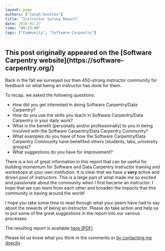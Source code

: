 ```yaml
---
layout: page
authors: ["Jonah Duckles"]
title: "Instructor Survey Report"
date: 2016-01-27
time: "09:23:00"
tags: ["Community", "Software Carpentry"]
---
```


<h2>This post originally appeared on the [Software Carpentry website](https://software-carpentry.org/)</h2>

Back in the fall we surveyed our then 450-strong instructor community for
feedback on what being an instructor has done for them.

To recap, we asked the following questions:

* How did you get interested in doing Software Carpentry/Data Carpentry?
* How do you use the skills you teach in Software Carpentry/Data Carpentry in your daily work?
* What is the benefit (personally and/or professionally) to you in being involved with the Software Carpentry/Data Carpentry Community?
* What examples do you have of how the Software Carpentry/Data Carpentry Community have benefited others (students, labs, university groups)?
* What suggestions do you have for improvement?

There is a ton of great information in this report that can be useful for building momentum for Software and Data Carpentry instructor training and workshops at your own institution. It is clear that we have a **very** active and driven pool of instructors. This is a large part of what made me so excited and passionate about the community when I first became an instructor. I hope that we can learn from each other and broaden the impacts that this community is having around the world!

I hope you take some time to read through what your peers have had to say about the rewards of being an instructor. Please do take action and help us to put some of the great suggestions in the report into our various processes.

The resulting report is available [here (PDF)](https://drive.google.com/file/d/0B_SI17G7h2s2b1B0TUdYRl9rR1k/view)

Please let us know what you think in the comments or [by contacting me directly](mailto:jduckles@software-carpentry.org)
